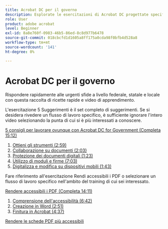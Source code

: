 ```yaml
---
title: Acrobat DC per il governo
description: Esplorate le esercitazioni di Acrobat DC progettate specificamente per amministrazioni federali, statali e locali
role: User
product: adobe acrobat
level: Beginner
exl-id: 8a8e760f-0983-46b5-86ed-8c8d977b6478
source-git-commit: 018cbcfd1d1605a8ff175a0cda98f0bfb4d528a8
workflow-type: tm+mt
source-wordcount: '141'
ht-degree: 0%

---
```


# Acrobat DC per il governo

Rispondere rapidamente alle urgenti sfide a livello federale, statale e locale con questa raccolta di ricette rapide e video di apprendimento.

L&#39;esercitazione 5 Suggerimenti è il set completo di suggerimenti. Se si desidera rivedere un flusso di lavoro specifico, è sufficiente ignorare l&#39;intero video selezionando la punta di cui si è più interessati a conoscere.

[5 consigli per lavorare ovunque con Acrobat DC for Government (Completa 15:12)](5-tips-for-working-anywhere-with-acrobat-dc-for-government.md)
1. [Ottieni gli strumenti (2:59)](get-your-tools.md)
1. [Collaborazione su documenti (2:03)](collaborate-on-documents.md)
1. [Protezione dei documenti digitali (1:23)](protect-digital-documents.md)
1. [Utilizzo di moduli e firme (7:03)](work-with-forms-and-signatures.md)
1. [Digitalizza e modifica su dispositivi mobili (1:43)](scan-and-edit-on-mobile.md)

Fare riferimento all&#39;esercitazione Rendi accessibili i PDF o selezionare un flusso di lavoro specifico nell&#39;ambito del training di cui sei interessato.

[Rendere accessibili i PDF (Completa 14:11)](making-pdfs-accessible.md)
1. [Comprensione dell&#39;accessibilità (6:42)](understanding-accessibility.md)
1. [Creazione in Word (2:51)](authoring-in-word.md)
1. [Finitura in Acrobat (4:37)](finishing-in-acrobat.md)

[Rendere le schede PDF più accessibili](making-pdf-ballots-accessible.md)
